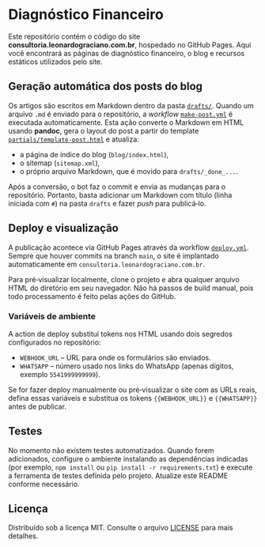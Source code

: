 # Diagnóstico Financeiro

Este repositório contém o código do site **consultoria.leonardograciano.com.br**, hospedado no GitHub Pages. Aqui você encontrará as páginas de diagnóstico financeiro, o blog e recursos estáticos utilizados pelo site.

## Geração automática dos posts do blog

Os artigos são escritos em Markdown dentro da pasta [`drafts/`](./drafts). Quando um arquivo `.md` é enviado para o repositório, a _workflow_ [`make-post.yml`](./.github/workflows/make-post.yml) é executada automaticamente. Esta ação converte o Markdown em HTML usando **pandoc**, gera o layout do post a partir do template [`partials/template-post.html`](./partials/template-post.html) e atualiza:

- a página de índice do blog (`blog/index.html`),
- o sitemap (`sitemap.xml`),
- o próprio arquivo Markdown, que é movido para `drafts/_done_...`.

Após a conversão, o bot faz o commit e envia as mudanças para o repositório. Portanto, basta adicionar um Markdown com título (linha iniciada com `#`) na pasta `drafts` e fazer _push_ para publicá‑lo.

## Deploy e visualização

A publicação acontece via GitHub Pages através da workflow [`deploy.yml`](./.github/workflows/deploy.yml). Sempre que houver commits na branch `main`, o site é implantado automaticamente em `consultoria.leonardograciano.com.br`.

Para pré‑visualizar localmente, clone o projeto e abra qualquer arquivo HTML do diretório em seu navegador. Não há passos de build manual, pois todo processamento é feito pelas ações do GitHub.

### Variáveis de ambiente

A action de deploy substitui tokens nos HTML usando dois segredos configurados no repositório:

- `WEBHOOK_URL` – URL para onde os formulários são enviados.
- `WHATSAPP` – número usado nos links do WhatsApp (apenas dígitos, exemplo `5541999999999`).

Se for fazer deploy manualmente ou pré‑visualizar o site com as URLs reais, defina essas variáveis e substitua os tokens `{{WEBHOOK_URL}}` e `{{WHATSAPP}}` antes de publicar.

## Testes

No momento não existem testes automatizados. Quando forem adicionados, configure o ambiente instalando as dependências indicadas (por exemplo, `npm install` ou `pip install -r requirements.txt`) e execute a ferramenta de testes definida pelo projeto. Atualize este README conforme necessário.

## Licença

Distribuído sob a licença MIT. Consulte o arquivo [LICENSE](./LICENSE) para mais detalhes.
